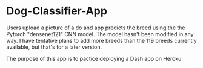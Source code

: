 # Dog-Classifier-App
Users upload a picture of a do and app predicts the breed using the the Pytorch "densenet121" CNN model. The model hasn't been modified in any way. I have tentative plans to add more breeds than the 119 breeds currently available, but that's for a later version.

The purpose of this app is to pactice deploying a Dash app on Heroku.
